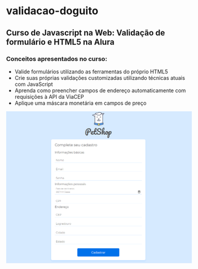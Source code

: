 # validacao-doguito
## Curso de Javascript na Web: Validação de formulário e HTML5 na Alura 

### Conceitos apresentados no curso:

- Valide formulários utilizando as ferramentas do próprio HTML5
- Crie suas próprias validações customizadas utilizando técnicas atuais com JavaScript
- Aprenda como preencher campos de endereço automaticamente com requisições à API da ViaCEP
- Aplique uma máscara monetária em campos de preço

![Home](/assets/img/cadastro01.PNG)


